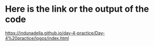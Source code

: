# Here is the link or the output of the code
https://indunadella.github.io/day-4-practice/Day-4%20practice/logos/index.html
